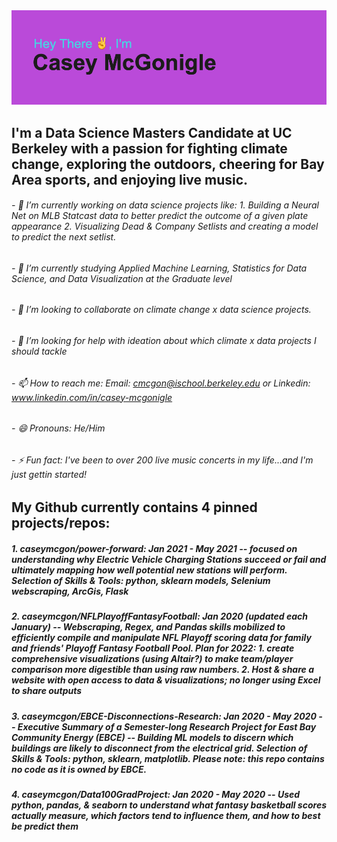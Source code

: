 <img src="https://github.com/caseymcgon/caseymcgon/blob/main/header.png" alt="Banner Introducing Casey McGonigle (that's Me!)" >

## I'm a Data Science Masters Candidate at UC Berkeley with a passion for fighting climate change, exploring the outdoors, cheering for Bay Area sports, and enjoying live music.

###### - 🔭 I’m currently working on data science projects like: 1. Building a Neural Net on MLB Statcast data to better predict the outcome of a given plate appearance 2. Visualizing Dead & Company Setlists and creating a model to predict the next setlist.
###### - 🌱 I’m currently studying Applied Machine Learning, Statistics for Data Science, and Data Visualization at the Graduate level
###### - 👯 I’m looking to collaborate on climate change x data science projects.
###### - 🤔 I’m looking for help with ideation about which climate x data projects I should tackle
###### - 📫 How to reach me: Email: cmcgon@ischool.berkeley.edu or Linkedin: www.linkedin.com/in/casey-mcgonigle
###### - 😄 Pronouns: He/Him
###### - ⚡ Fun fact: I've been to over 200 live music concerts in my life...and I'm just gettin started!

<!--
- 💬 Ask me about ...
-->

## My Github currently contains 4 pinned projects/repos:

##### 1. caseymcgon/power-forward: Jan 2021 - May 2021 -- focused on understanding why Electric Vehicle Charging Stations succeed or fail and ultimately mapping how well potential new stations will perform. Selection of Skills & Tools: python, sklearn models, Selenium webscraping, ArcGis, Flask

##### 2. caseymcgon/NFLPlayoffFantasyFootball: Jan 2020 (updated each January) -- Webscraping, Regex, and Pandas skills mobilized to efficiently compile and manipulate NFL Playoff scoring data for family and friends' Playoff Fantasy Football Pool. Plan for 2022: 1. create comprehensive visualizations (using Altair?) to make team/player comparison more digestible than using raw numbers. 2. Host & share a website with open access to data & visualizations; no longer using Excel to share outputs

##### 3. caseymcgon/EBCE-Disconnections-Research: Jan 2020 - May 2020 -- Executive Summary of a Semester-long Research Project for East Bay Community Energy (EBCE) -- Building ML models to discern which buildings are likely to disconnect from the electrical grid. Selection of Skills & Tools: python, sklearn, matplotlib. Please note: this repo contains no code as it is owned by EBCE.

##### 4. caseymcgon/Data100GradProject: Jan 2020 - May 2020 -- Used python, pandas, & seaborn to understand what fantasy basketball scores actually measure, which factors tend to influence them, and how to best be predict them

